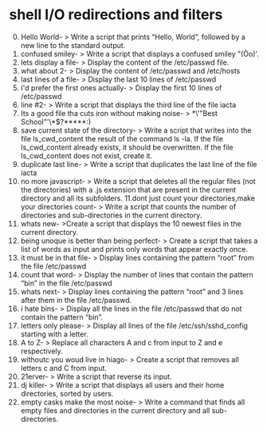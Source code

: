 # shell I/O redirections and filters
0. Hello World- > Write a script that prints “Hello, World”, followed by a new line to the standard output.
1. confused smiley- > Write a script that displays a confused smiley "(Ôo)'.
2. lets display a file- > Display the content of the /etc/passwd file.
3. what about 2- > Display the content of /etc/passwd and /etc/hosts
4. last lines of a file- > Display the last 10 lines of /etc/passwd
5. I'd prefer the first ones actually- > Display the first 10 lines of /etc/passwd
6. line #2- > Write a script that displays the third line of the file iacta
7. Its a good file tha cuts iron without making noise- > \*\\'"Best School"\'\\*$\?\*\*\*\*\*:)
8. save current state of the directory- > Write a script that writes into the file ls_cwd_content the result of the command ls -la. If the file ls_cwd_content already exists, it should be overwritten. If the file ls_cwd_content does not exist, create it.
9. duplicate last line- > Write a script that duplicates the last line of the file iacta
10. no more javascript- > Write a script that deletes all the regular files (not the directories) with a .js extension that are present in the current directory and all its subfolders.
11.dont just count your directories,make your directories count- > Write a script that counts the number of directories and sub-directories in the current directory.
12. whats new- >Create a script that displays the 10 newest files in the current directory.
13. being unoque is better than being perfect- > Create a script that takes a list of words as input and prints only words that appear exactly once.
14. it must be in that file- > Display lines containing the pattern “root” from the file /etc/passwd
15. count that word- > Display the number of lines that contain the pattern “bin” in the file /etc/passwd
16. whats next- > Display lines containing the pattern “root” and 3 lines after them in the file /etc/passwd.
17. i hate bins- > Display all the lines in the file /etc/passwd that do not contain the pattern “bin”.
18. letters only please- > Display all lines of the file /etc/ssh/sshd_config starting with a letter.
19. A to Z- > Replace all characters A and c from input to Z and e respectively.
20. withoutc you woud live in hiago- > Create a script that removes all letters c and C from input.
21. 21erver- > Write a script that reverse its input.
22. dj killer- > Write a script that displays all users and their home directories, sorted by users.
23. empty casks make the most noise- > Write a command that finds all empty files and directories in the current directory and all sub-directories.

